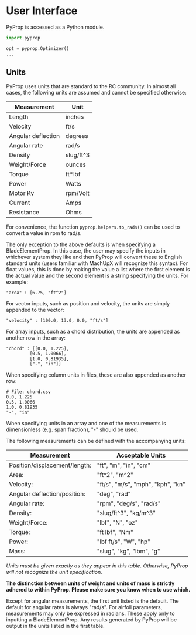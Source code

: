 # User Interface
PyProp is accessed as a Python module.

```python
import pyprop

opt = pyprop.Optimizer()
...
```

## Units
PyProp uses units that are standard to the RC community. In almost all cases, the following units are assumed and cannot be specified otherwise:

| Measurement         | Unit       |
| ------------------- | ---------- |
| Length              | inches     |
| Velocity            | ft/s       |
| Angular deflection  | degrees    |
| Angular rate        | rad/s      |
| Density             | slug/ft^3  |
| Weight/Force        | ounces     |
| Torque              | ft*lbf     |
| Power               | Watts      |
| Motor Kv            | rpm/Volt   |
| Current             | Amps       |
| Resistance          | Ohms       |

For convenience, the function `pyprop.helpers.to_rads()` can be used to convert a value in rpm to rad/s.

The only exception to the above defaults is when specifying a BladeElementProp. In this case, the user may specify the inputs in whichever system they like and then PyProp will convert these to English standard units (users familiar with MachUpX will recognize this syntax). For float values, this is done by making the value a list where the first element is the actual value and the second element is a string specifying the units. For example:

    "area" : [6.75, "ft^2"]

For vector inputs, such as position and velocity, the units are simply appended to the vector:

    "velocity" : [100.0, 13.0, 0.0, "ft/s"]

For array inputs, such as a chord distribution, the units are appended as another row in the array:

    "chord" : [[0.0, 1.225],
             [0.5, 1.0066],
             [1.0, 0.81935],
             ["-", "in"]]

When specifying column units in files, these are also appended as another row:

    # File: chord.csv
    0.0, 1.225
    0.5, 1.0066
    1.0, 0.81935
    "-", "in"
    
When specifying units in an array and one of the measurements is dimensionless (e.g. span fraction), "-" should be used.

The following measurements can be defined with the accompanying units:

| Measurement                   | Acceptable Units                  |
| ----------------------------- | --------------------------------- |
| Position/displacement/length: | "ft", "m", "in", "cm"             |
| Area:                         | "ft^2", "m^2"                     |
| Velocity:                     | "ft/s", "m/s", "mph", "kph", "kn" |
| Angular deflection/position:  | "deg", "rad"                      |
| Angular rate:                 | "rpm", "deg/s", "rad/s"           |
| Density:                      | "slug/ft^3", "kg/m^3"             |
| Weight/Force:                 | "lbf", "N", "oz"                  |
| Torque:                       | "ft lbf", "Nm"                    |
| Power:                        | "lbf ft/s", "W", "hp"             |
| Mass:                         | "slug", "kg", "lbm", "g"          |

*Units must be given exactly as they appear in this table. Otherwise, PyProp will not recognize the unit specification.*

**The distinction between units of weight and units of mass is strictly adhered to within PyProp. Please make sure you know when to use which.**

Except for angular measurements, the first unit listed is the default. The default for angular rates is always "rad/s". For airfoil parameters, measurements may only be expressed in radians.  These apply only to inputting a BladeElementProp. Any results generated by PyProp will be output in the units listed in the first table.